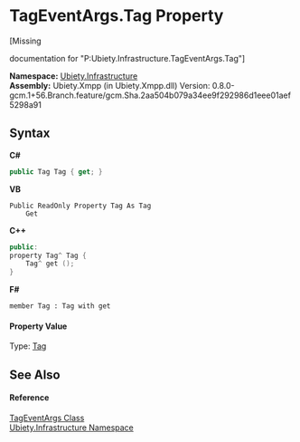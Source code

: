 # TagEventArgs.Tag Property 
 

\[Missing <summary> documentation for "P:Ubiety.Infrastructure.TagEventArgs.Tag"\]

**Namespace:**&nbsp;<a href="7349ff87-094b-cd2f-6f99-c82eea293e78">Ubiety.Infrastructure</a><br />**Assembly:**&nbsp;Ubiety.Xmpp (in Ubiety.Xmpp.dll) Version: 0.8.0-gcm.1+56.Branch.feature/gcm.Sha.2aa504b079a34ee9f292986d1eee01aef5298a91

## Syntax

**C#**<br />
``` C#
public Tag Tag { get; }
```

**VB**<br />
``` VB
Public ReadOnly Property Tag As Tag
	Get
```

**C++**<br />
``` C++
public:
property Tag^ Tag {
	Tag^ get ();
}
```

**F#**<br />
``` F#
member Tag : Tag with get

```


#### Property Value
Type: <a href="aeb92aed-6e13-96e4-f864-d26234a205c1">Tag</a>

## See Also


#### Reference
<a href="81eb7b62-4b7b-d2ed-8e62-3fb97b104d4e">TagEventArgs Class</a><br /><a href="7349ff87-094b-cd2f-6f99-c82eea293e78">Ubiety.Infrastructure Namespace</a><br />